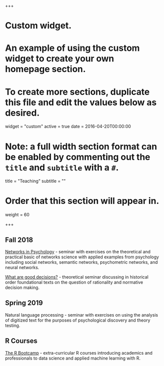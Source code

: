 +++
# Custom widget.
# An example of using the custom widget to create your own homepage section.
# To create more sections, duplicate this file and edit the values below as desired.
widget = "custom"
active = true
date = 2016-04-20T00:00:00

# Note: a full width section format can be enabled by commenting out the `title` and `subtitle` with a `#`.
title = "Teaching"
subtitle = ""

# Order that this section will appear in.
weight = 60

+++

## Fall 2018
[Networks in Psychology](../courses/2018_Networks) - seminar with exercises on the theoretical and practical basic of networks science with applied examples from psychology including social networks, semantic networks, psychometric networks, and neural networks.

[What are good decisions?](../courses/2018_GoodChoices) - theoretical seminar discussing in historical order foundational texts on the question of rationality and normative decision making.

## Spring 2019
Natural language processing - seminar with exercises on using the analysis of digitized text for the purposes of psychological discovery and theory testing.

## R Courses
[The R Bootcamp](https://therbootcamp.github.io/) - extra-curricular R courses introducing academics and professionals to data science and applied machine learning with R.
